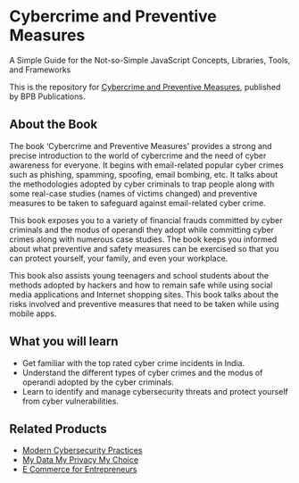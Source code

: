 # Cybercrime and Preventive Measures

A Simple Guide for the Not-so-Simple JavaScript Concepts, Libraries, Tools, and Frameworks 

This is the repository for [Cybercrime and Preventive Measures](https://in.bpbonline.com/products/cybercrime-and-preventive-measures?_pos=1&_sid=dd0d9280a&_ss=r), published by BPB Publications. 

## About the Book
The book ‘Cybercrime and Preventive Measures' provides a strong and precise introduction to the world of cybercrime and the need of cyber awareness for everyone. It begins with email-related popular cyber crimes such as phishing, spamming, spoofing, email bombing, etc. It talks about the methodologies adopted by cyber criminals to trap people along with some real-case studies (names of victims changed) and preventive measures to be taken to safeguard against email-related cyber crime.

This book exposes you to a variety of financial frauds committed by cyber criminals and the modus of operandi they adopt while committing cyber crimes along with numerous case studies. The book keeps you informed about what preventive and safety measures can be exercised so that you can protect yourself, your family, and even your workplace.

This book also assists young teenagers and school students about the methods adopted by hackers and how to remain safe while using social media applications and Internet shopping sites.  This book talks about the risks involved and preventive measures that need to be taken while using mobile apps.

## What you will learn
* Get familiar with the top rated cyber crime incidents in India.
* Understand the different types of cyber crimes and the modus of operandi adopted by the cyber criminals.
* Learn to identify and manage cybersecurity threats and protect yourself from cyber vulnerabilities.

## Related Products
* [Modern Cybersecurity Practices](https://in.bpbonline.com/products/modern-cybersecurity-practices-book-ebook?_pos=1&_sid=1f2e2485b&_ss=r)
* [My Data My Privacy My Choice](https://in.bpbonline.com/products/my-data-my-privacy-my-choice-book-ebook?_pos=1&_sid=012c678e3&_ss=r)
* [E Commerce for Entrepreneurs](https://in.bpbonline.com/products/e-commerce-for-entrepreneurs?_pos=1&_sid=fa662a0e3&_ss=r)

